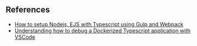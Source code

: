 ## References
- [How to setup Nodejs, EJS with Typescript using Gulp and Webpack](https://rohitlakhotia.com/blog/nodejs-ejs-typescript-using-gulp-webpack/)
- [Understanding how to debug a Dockerized Typescript application with VSCode](https://dev.to/igooorgp/understanding-how-to-debug-a-dockerized-typescript-application-with-vscode-24k9)